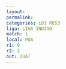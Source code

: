 ```yaml
---
layout: 
permalink: 
categories: LD3 RES3
liga: LIGA INDIGO
match: 1
local: POA
r1: 0
r2: 2
out: DUAT
---
```

